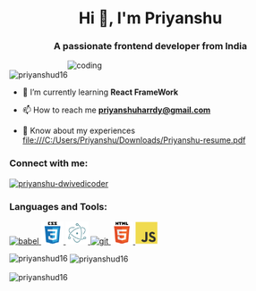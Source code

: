 <h1 align="center">Hi 👋, I'm Priyanshu</h1>
<h3 align="center">A passionate frontend developer from India</h3>
<img align="right" src="https://miro.medium.com/max/1600/0*C-cPP9D2MIyeexAT.gif" alt="coding" width="400px">

<p align="left"> <img src="https://komarev.com/ghpvc/?username=priyanshud16&label=Profile%20views&color=0e75b6&style=flat" alt="priyanshud16" /> </p>

- 🌱 I’m currently learning **React FrameWork**

- 📫 How to reach me **priyanshuharrdy@gmail.com**

- 📄 Know about my experiences [file:///C:/Users/Priyanshu/Downloads/Priyanshu-resume.pdf](file:///C:/Users/Priyanshu/Downloads/Priyanshu-resume.pdf)

<h3 align="left">Connect with me:</h3>
<p align="left">
<a href="https://linkedin.com/in/priyanshu-dwivedicoder" target="blank"><img align="center" src="https://raw.githubusercontent.com/rahuldkjain/github-profile-readme-generator/master/src/images/icons/Social/linked-in-alt.svg" alt="priyanshu-dwivedicoder" height="30" width="40" /></a>
</p>

<h3 align="left">Languages and Tools:</h3>
<p align="left"> <a href="https://babeljs.io/" target="_blank" rel="noreferrer"> <img src="https://www.vectorlogo.zone/logos/babeljs/babeljs-icon.svg" alt="babel" width="40" height="40"/> </a> <a href="https://www.w3schools.com/css/" target="_blank" rel="noreferrer"> <img src="https://raw.githubusercontent.com/devicons/devicon/master/icons/css3/css3-original-wordmark.svg" alt="css3" width="40" height="40"/> </a> <a href="https://www.electronjs.org" target="_blank" rel="noreferrer"> <img src="https://raw.githubusercontent.com/devicons/devicon/master/icons/electron/electron-original.svg" alt="electron" width="40" height="40"/> </a> <a href="https://git-scm.com/" target="_blank" rel="noreferrer"> <img src="https://www.vectorlogo.zone/logos/git-scm/git-scm-icon.svg" alt="git" width="40" height="40"/> </a> <a href="https://www.w3.org/html/" target="_blank" rel="noreferrer"> <img src="https://raw.githubusercontent.com/devicons/devicon/master/icons/html5/html5-original-wordmark.svg" alt="html5" width="40" height="40"/> </a> <a href="https://developer.mozilla.org/en-US/docs/Web/JavaScript" target="_blank" rel="noreferrer"> <img src="https://raw.githubusercontent.com/devicons/devicon/master/icons/javascript/javascript-original.svg" alt="javascript" width="40" height="40"/> </a> </p>

<p><img align="left" src="https://github-readme-stats.vercel.app/api/top-langs?username=priyanshud16&show_icons=true&locale=en&layout=compact" alt="priyanshud16" /></p>

<p>&nbsp;<img align="center" src="https://github-readme-stats.vercel.app/api?username=priyanshud16&show_icons=true&locale=en" alt="priyanshud16" /></p>

<p><img align="center" src="https://github-readme-streak-stats.herokuapp.com/?user=priyanshud16&" alt="priyanshud16" /></p>
